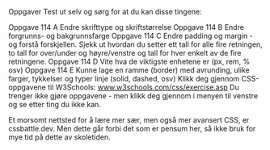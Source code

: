 Oppgaver
Test ut selv og sørg for at du kan disse tingene:

Oppgave 114 A   Endre skrifttype og skriftstørrelse
Oppgave 114 B   Endre forgrunns- og bakgrunnsfarge
Oppgave 114 C   Endre padding og margin - og forstå forskjellen. Sjekk ut hvordan du setter ett tall for alle fire retningen, to tall for over/under og høyre/venstre og tall for hver enkelt av de fire retningene.
Oppgave 114 D   Vite hva de viktigste enhetene er (px, rem, % osv)
Oppgave 114 E   Kunne lage en ramme (border) med avrunding, ulike farger, tykkelser og typer linje (solid, dashed, osv)
Klikk deg gjennom CSS-oppgavene til W3Schools: www.w3schools.com/css/exercise.asp Du trenger ikke gjøre oppgavene - men klikk deg gjennom i menyen til venstre og se etter ting du ikke kan.

Et morsomt nettsted for å lære mer sær, men også mer avansert CSS, er cssbattle.dev. Men dette går forbi det som er pensum her, så ikke bruk for mye tid på dette av skoletiden.